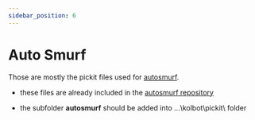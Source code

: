 ```yaml
---
sidebar_position: 6
---
```


# Auto Smurf

Those are mostly the pickit files used for [autosmurf](https://github.com/blizzhackers/autosmurf/Readme.md/#Autosmurf).

- these files are already included in the [autosmurf repository](https://github.com/blizzhackers/autosmurf/)

- the subfolder **autosmurf** should be added into ...\kolbot\pickit\ folder